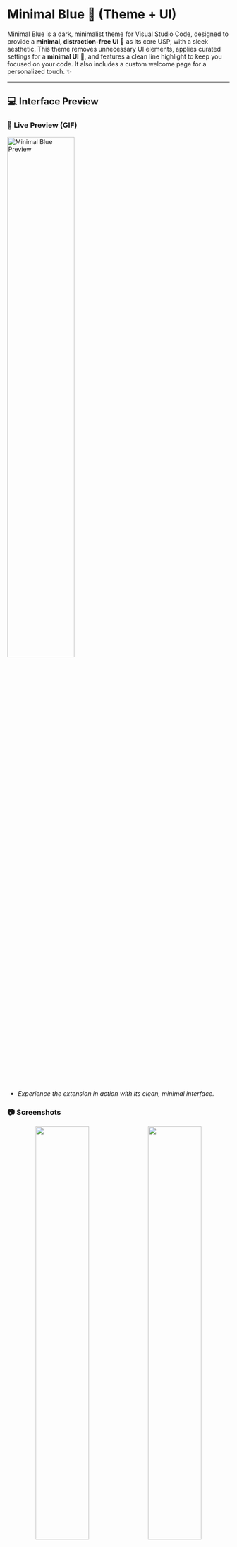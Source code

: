 # Minimal Blue 🌌 (Theme + UI)

Minimal Blue is a dark, minimalist theme for Visual Studio Code, designed to provide a **minimal, distraction-free UI** 🔧 as its core USP, with a sleek aesthetic. This theme removes unnecessary UI elements, applies curated settings for a **minimal UI** 🔧, and features a clean line highlight to keep you focused on your code. It also includes a custom welcome page for a personalized touch. ✨

---

## 💻 Interface Preview

### 🎥 Live Preview (GIF)
<img src="https://media2.giphy.com/media/v1.Y2lkPTc5MGI3NjExZ2h5NjlxOTlrMG1hd3FmaTc2NnFiOWRkc2ZseXRjMTVrNTdyOWhoaSZlcD12MV9pbnRlcm5hbF9naWZfYnlfaWQmY3Q9Zw/WC0qwCBB2wReKwzzGA/giphy.gif" alt="Minimal Blue Preview" width="55%" />

- _Experience the extension in action with its clean, minimal interface._

### 📷 Screenshots

<p align="center"> <img src="preview/screenshot-1.png" width="49%" style="margin-right: 5px;"> <img src="preview/screenshot-2.png" width="49%"> </p> <p align="center">
<img src="preview/screenshot-3.png" width="49%" style="margin-right: 5px;"> <img src="preview/screenshot-4.png" width="49%"> </p>

- _A detailed view of the interface, including the code preview within the extension._

---

## 🚀 Installation

### **Method 1: Install via VS Code Extensions**

1. Open VS Code.
2. Go to the **Extensions** view:
   - Press `Ctrl+Shift+X` (Windows/Linux) or `Cmd+Shift+X` (macOS).
3. Search for `Minimal Blue` in the search bar.
4. Click **Install**.
5. Set the theme:
   - Open the **Command Palette**:
     - Press `Ctrl+Shift+P` (Windows/Linux) or `Cmd+Shift+P` (macOS).
   - Type and select `Preferences: Color Theme`.
   - Choose **Minimal Blue** from the list.

### **Method 2: Manual Installation via VSIX**

#### **Option 1: Using VS Code UI**

1. Open VS Code.
2. Go to the **Extensions** view:
   - Press `Ctrl+Shift+X` (Windows/Linux) or `Cmd+Shift+X` (macOS).
3. Click the **`...` (menu button)** in the top-right corner of the Extensions view.
4. Select **Install from VSIX...**.
5. Locate and select the `minimal-blue-0.0.3.vsix` file downloaded from the [GitHub Releases page](https://github.com/AzamAliCodes/minimal-blue-vscode-theme/releases/latest).
6. Restart VS Code if necessary.

#### **Option 2: Using the Terminal**

1. Download the `.vsix` file from the [GitHub Releases page](https://github.com/AzamAliCodes/minimal-blue-vscode-theme/releases/latest).
2. Open your terminal.
3. Run the following command: _[ Within command update the version of .vsix file downloaded ]_
   ```sh
   code --install-extension minimal-blue-0.0.3.vsix
   ```
4. Restart VS Code if necessary.

---

## 🌟 Features

- 🖥️ **Minimal, Distraction-Free UI** 🔧: The core USP of Minimal Blue—hides unnecessary UI elements like the Activity Bar, Status Bar, and breadcrumbs for a clean, focused coding environment.
- ✨ **Shiny Line Highlight**: Features a highlight on the current line to keep your focus on the active code.
- 🎨 **Dark Minimal Theme**: A beautiful dark theme with a minimalist color palette.
- 📄 **Custom Welcome Page**: Displays a welcome page (using `vshome.svg`) when no editors are open, enhancing the **minimal UI** 🔧 experience.
- ⚙️ **Recommended Settings**: Automatically applies settings for a **minimal UI** 🔧, now organized into categories and applied only if not already customized.
- 📦 **Extension Recommendations**: Suggests Material Icon Theme and Prettier for a complete setup.

---

## 🛠️ Usage

### 📜 Custom Welcome Page

- The welcome page appears automatically when no editors are open and the "Minimal Blue" theme is active, complementing the **minimal UI** 🔧 design.
- To show it manually:
  - Open the Command Palette (`Ctrl+Shift+P` or `Cmd+Shift+P` on macOS).
  - Run `Minimal Blue: Show Welcome Page`.

### ⚙️ Recommended Settings

The extension applies the following settings on first activation (if not already customized) to achieve a **minimal UI** 🔧. **Technical Update**: Settings are now organized into categories and only applied if the user hasn't customized them, ensuring a non-intrusive experience. 🔧

#### 🎨 Theme and Appearance

- Sets the theme to "Minimal Blue".
- Uses Material Icon Theme for icons.

#### 🖼️ Workbench Layout

- Hides the Activity Bar and Status Bar to support a **minimal UI** 🔧.
- Moves the Sidebar to the right.
- Hides editor tabs, showing only the active file for a cleaner look.
- Hides the default VS Code welcome page and Command Center to reduce clutter.
- Hides the custom title bar for a **distraction-free** look.
- Automatically resizes the centered layout to fit content.
- Toggles the menu bar (shows on Alt key press) for a **minimal UI** 🔧.

#### ✍️ Editor Settings

- Disables minimap character rendering and enables autohide to keep the editor clean.
- Sets Prettier as the default formatter with format-on-save enabled.
- Disables accessibility support for performance.
- Enables word wrap so long lines automatically break to fit the editor width.
- Shiny Line Highlight: Enhances the active line highlight for better focus.

#### 📜 Scrollbar Settings

- Auto-hides horizontal and vertical scrollbars (appears only when scrolling).
- Sets scrollbar thickness to 8 pixels for a comfortable and visible experience.
- Prevents clicking the scrollbar from scrolling a full page.

#### 📁 File and Explorer Settings

- Shows full folder structure in the Explorer.
- Disables delete confirmation prompts and badges to reduce distractions.
- Trims trailing whitespace and ensures final newlines in files.
- Sorts files by type (e.g., `.js` before `.json`) for better organization.

#### 🖋️ Typography Settings

- Sets the editor font to `JetBrains Mono` for a **minimalist** look. _(If not installed, download and install from [JetBrains Mono](https://www.jetbrains.com/lp/mono/).)_
- Disables font ligatures for better readability.
- Configures code suggestion font size to 16 and line height to 30 for better readability.
- Sets the terminal font size to 14 and line height to 1.3 for a comfortable experience.

#### 🔍 Other

- Disables breadcrumbs, Git decorations, and sticky scroll in the File Explorer to maintain a **minimal UI** 🔧.
- Enables word wrapping in the diff and chat editors.

---

## ⌨️ Keyboard Shortcuts

For a minimal experience, many UI elements are hidden to reduce distractions. Keyboard shortcuts allow you to access commands and navigate the interface quickly without relying on visible buttons. Click the arrow below to reveal the complete list of essential keyboard shortcuts:

<details>
  <summary><strong>Click here to view Keyboard Shortcuts</strong></summary>

| Function                           | Windows/Linux  | macOS         |
| ---------------------------------- | -------------- | ------------- |
| Toggle Menu Bar (Reveals Menu Bar) | `Alt`          | `Alt`         |
| Quick Open File                    | `Ctrl+P`       | `Cmd+P`       |
| Open Command Palette               | `Ctrl+Shift+P` | `Cmd+Shift+P` |
| Open Explorer                      | `Ctrl+Shift+E` | `Cmd+Shift+E` |
| Open Extensions View               | `Ctrl+Shift+X` | `Cmd+Shift+X` |
| Search in Workspace                | `Ctrl+Shift+F` | `Cmd+Shift+F` |
| Find in File                       | `Ctrl+F`       | `Cmd+F`       |
| Toggle Sidebar                     | `Ctrl+B`       | `Cmd+B`       |
| Close Active Editor                | `Ctrl+W`       | `Cmd+W`       |
| Close All Editors                  | `Ctrl+K W`     | `Cmd+K W`     |
| Split Editor                       | `Ctrl+\`       | `Cmd+\`       |
| Toggle Terminal                    | `` Ctrl+` ``   | `` Cmd+` ``   |
| Focus Editor Group 1               | `Ctrl+1`       | `Cmd+1`       |
| Focus Editor Group 2               | `Ctrl+2`       | `Cmd+2`       |
| Start Debugging                    | `F5`           | `F5`          |
| Stop Debugging                     | `Shift+F5`     | `Shift+F5`    |

</details>

---

## 📦 Recommended Extensions

- 🖼️ **Material Icon Theme** (`PKief.material-icon-theme`): Enhances file and folder icons.
- ✍️ **Prettier** (`esbenp.prettier-vscode`): Formats code automatically.

---

## 🌐 GitHub Repository

- 📌 GitHub Repository: [AzamAliCodes/minimal-blue-vscode-theme](https://github.com/AzamAliCodes/minimal-blue-vscode-theme)
- 📌 Check out other project on GitHub: [AzamAliCodes](https://github.com/AzamAliCodes)

## ⓘ Extention Link (VS Code Marketplace)

**╰┈➤[Minimal Blue Theme (Releasing Soon)](https://marketplace.visualstudio.com/items?itemName=YourPublisherName.minimal-blue)**

## 🔗 Download (.vsix)

- 📦 [Download the latest release (.vsix)](https://github.com/AzamAliCodes/minimal-blue-vscode-theme/releases/latest)

---

## 📜 License

This extension is licensed under the [MIT License](LICENSE.md). 📄

---
